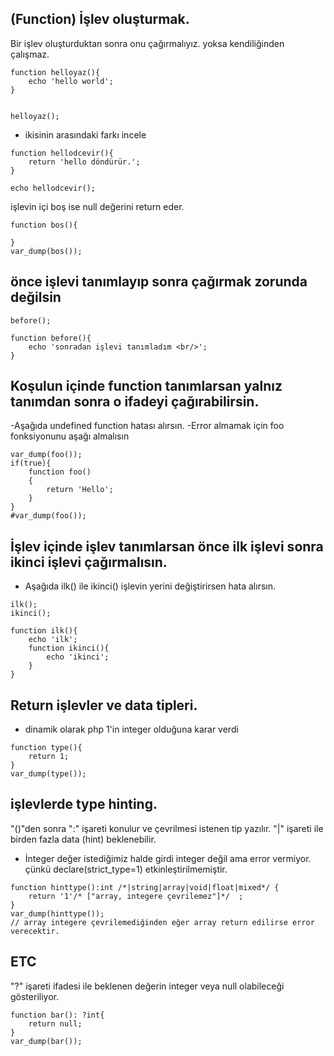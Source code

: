 ## (Function) İşlev oluşturmak.
Bir işlev oluşturduktan sonra onu çağırmalıyız. yoksa kendiliğinden çalışmaz.
```
function helloyaz(){
    echo 'hello world';
}


helloyaz();
```
- ikisinin arasındaki farkı incele
```
function hellodcevir(){
    return 'hello döndürür.';
}

echo hellodcevir();

```

işlevin içi boş ise null değerini return eder.
```
function bos(){
    
}
var_dump(bos());
```

## önce işlevi tanımlayıp sonra çağırmak zorunda değilsin
```
before();

function before(){
    echo 'sonradan işlevi tanımladım <br/>';
}
```
## Koşulun içinde function tanımlarsan yalnız tanımdan sonra o ifadeyi çağırabilirsin.
-Aşağıda undefined function hatası alırsın.
-Error almamak için foo fonksiyonunu aşağı almalısın
```
var_dump(foo());
if(true){
    function foo()
    {
        return 'Hello';
    }
}
#var_dump(foo());
```
## İşlev içinde işlev tanımlarsan önce ilk işlevi sonra ikinci işlevi çağırmalısın.

- Aşağıda ilk() ile ikinci() işlevin yerini değiştirirsen hata alırsın.

```
ilk();
ikinci();

function ilk(){
    echo 'ilk';
    function ikinci(){
        echo 'ikinci';
    }
}
```
## Return işlevler ve data tipleri.
- dinamik olarak php 1'in integer olduğuna karar verdi
```
function type(){
    return 1;
}
var_dump(type());
```
## işlevlerde type hinting.
"()"den sonra ":" işareti konulur ve çevrilmesi istenen tip yazılır.
"|" işareti ile birden fazla data (hint) beklenebilir.
- İnteger değer istediğimiz halde girdi integer değil ama error vermiyor. çünkü declare(strict_type=1) etkinleştirilmemiştir.
```
function hinttype():int /*|string|array|void|float|mixed*/ {
    return '1'/* ["array, integere çevrilemez"]*/  ;
}
var_dump(hinttype());
// array integere çevrilemediğinden eğer array return edilirse error verecektir.

```
## ETC
"?" işareti ifadesi ile beklenen değerin integer veya null olabileceği gösteriliyor.
```
function bar(): ?int{
    return null;
}
var_dump(bar());
```